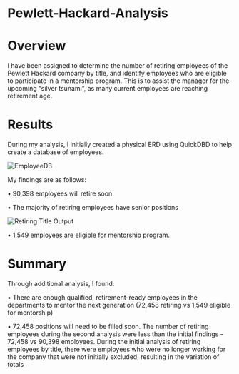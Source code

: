 # Pewlett-Hackard-Analysis

# Overview

I have been assigned to determine the number of retiring employees of the Pewlett Hackard company by title, and identify employees who are eligible to participate in a mentorship program.  This is to assist the manager for the upcoming “silver tsunami”, as many current employees are reaching retirement age.


# Results


During my analysis, I initially created a physical ERD using QuickDBD to help create a database of employees.



![EmployeeDB](https://user-images.githubusercontent.com/101373142/166080386-7be2c810-6fe9-46ec-a1aa-825140b9e617.png)



My findings are as follows:


•	90,398 employees will retire soon

•	The majority of retiring employees have senior positions


![Retiring Title Output](https://user-images.githubusercontent.com/101373142/166080422-c9df32a5-358f-42bf-ab4a-05210b212fd5.png)



•	1,549 employees are eligible for mentorship program.


# Summary


Through additional analysis, I found:

•	There are enough qualified, retirement-ready employees in the departments to mentor the next generation (72,458 retiring vs 1,549 eligible for mentorship)

•	72,458 positions will need to be filled soon. The number of retiring employees during the second analysis were less than the initial findings - 72,458 vs 90,398 employees. During the initial analysis of retiring employees by title, there were employees who were no longer working for the company that were not initially excluded, resulting in the variation of totals

